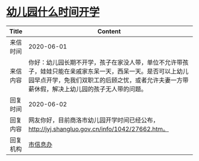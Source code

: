 # <a href="http://www.shangluo.gov.cn/zmhd/ldxxxx.jsp?urltype=leadermail.LeaderMailContentUrl&wbtreeid=1112&leadermailid=5944">幼儿园什么时间开学</a>
| Title |                                                Content                                                |
|:-----:|-------------------------------------------------------------------------------------------------------|
| 来信时间  | 2020-06-01                                                                                            |
| 来信内容  | 你好：幼儿园长期不开学，孩子在家没人带，单位不允许带孩子，娃娃只能在亲戚家东呆一天，西呆一天。是否可以上幼儿园早点开学，免我们双职工的后顾之忧，或者允许夫妻一方带薪休假，解决上幼儿园的孩子无人带的问题。 |
| 回复时间  | 2020-06-02                                                                                            |
| 回复内容  | 网友你好，目前商洛市幼儿园开学时间已经公布，http://jyj.shangluo.gov.cn/info/1042/27662.htm。                                 |
| 回复机构  | <a href="../../categories/agencies/市信息办.md">市信息办</a>                                                  |